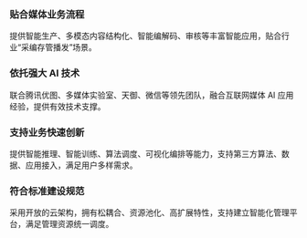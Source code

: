 ﻿### 贴合媒体业务流程
提供智能生产、多模态内容结构化、智能编解码、审核等丰富智能应用，贴合行业“采编存管播发”场景。

### 依托强大 AI 技术
联合腾讯优图、多媒体实验室、天御、微信等领先团队，融合互联网媒体 AI 应用经验，提供有效技术支撑。

### 支持业务快速创新
提供智能推理、智能训练、算法调度、可视化编排等能力，支持第三方算法、数据、应用接入，满足用户多样需求。 

### 符合标准建设规范
采用开放的云架构，拥有松耦合、资源池化、高扩展特性，支持建立智能化管理平台，满足管理资源统一调度。